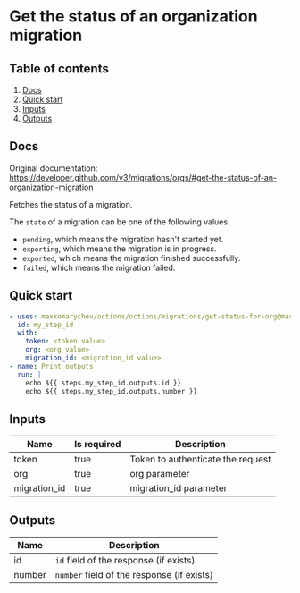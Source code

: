 # Get the status of an organization migration

## Table of contents

1. [Docs](#docs)
1. [Quick start](#quick-start)
1. [Inputs](#inputs)
1. [Outputs](#outputs)

<a name="quick-start" ></a>
## Docs

Original documentation: https://developer.github.com/v3/migrations/orgs/#get-the-status-of-an-organization-migration

Fetches the status of a migration.

The `state` of a migration can be one of the following values:

*   `pending`, which means the migration hasn't started yet.
*   `exporting`, which means the migration is in progress.
*   `exported`, which means the migration finished successfully.
*   `failed`, which means the migration failed.


<a name="quick start" ></a>
## Quick start

```yaml
- uses: maxkomarychev/octions/octions/migrations/get-status-for-org@master
  id: my_step_id
  with:
    token: <token value>
    org: <org value>
    migration_id: <migration_id value>
- name: Print outputs
  run: |
    echo ${{ steps.my_step_id.outputs.id }}
    echo ${{ steps.my_step_id.outputs.number }}
```


<a name="inputs" ></a>
## Inputs

| Name | Is required | Description |
|---|---|---|
|token|true|Token to authenticate the request
|org|true|org parameter
|migration_id|true|migration_id parameter

<a name="outputs" ></a>
## Outputs

| Name | Description |
|---|---|
|id|`id` field of the response (if exists)|
|number|`number` field of the response (if exists)|

